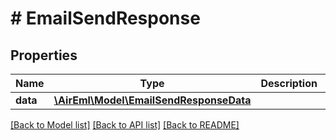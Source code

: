 # # EmailSendResponse

## Properties

Name | Type | Description | Notes
------------ | ------------- | ------------- | -------------
**data** | [**\AirEml\Model\EmailSendResponseData**](EmailSendResponseData.md) |  | [optional]

[[Back to Model list]](../../README.md#models) [[Back to API list]](../../README.md#endpoints) [[Back to README]](../../README.md)
